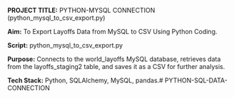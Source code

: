 **PROJECT TITLE:** PYTHON-MYSQL CONNECTION (python_mysql_to_csv_export.py)

**Aim:** To Export Layoffs Data from MySQL to CSV Using Python Coding.

**Script:** python_mysql_to_csv_export.py

**Purpose:** Connects to the world_layoffs MySQL database, retrieves data from the layoffs_staging2 table, and saves it as a CSV for further analysis.

**Tech Stack:** Python, SQLAlchemy, MySQL, pandas.# PYTHON-SQL-DATA-CONNECTION
